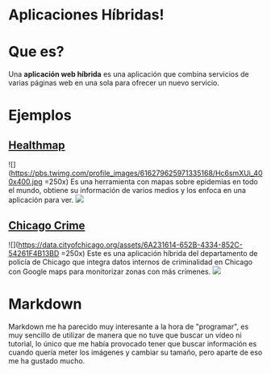﻿# Aplicaciones Híbridas!

# Que es?
Una **aplicación web híbrida** es una aplicación que combina servicios de varias páginas web en una sola para ofrecer un nuevo servicio.


# Ejemplos
## [Healthmap](http://www.healthmap.org/)
![](https://pbs.twimg.com/profile_images/616279625971335168/Hc6smXUi_400x400.jpg =250x)
Es una herramienta con mapas sobre epidemias en todo el mundo, obtiene su información de varios medios y los enfoca en una aplicación para ver.
![](https://cdn.discordapp.com/attachments/969341092862496810/1054110567671021578/image.png)
## [Chicago Crime](https://data.cityofchicago.org/Public-Safety/Crimes-Map/dfnk-7re6)
![](https://data.cityofchicago.org/assets/6A231614-652B-4334-852C-54261F4B13BD =250x)
Este es una aplicación híbrida del departamento de policía de Chicago que integra datos internos de criminalidad en Chicago con Google maps para monitorizar zonas con más crímenes.
![](https://cdn.discordapp.com/attachments/969341092862496810/1054110757580705925/image.png)
# Markdown
Markdown me ha parecido muy interesante a la hora de "programar", es muy sencillo de utilizar de manera que no tuve que buscar un vídeo ni tutorial, lo único que me había provocado tener que buscar información es cuando quería meter los imágenes y cambiar su tamaño, pero aparte de eso me ha gustado mucho.
